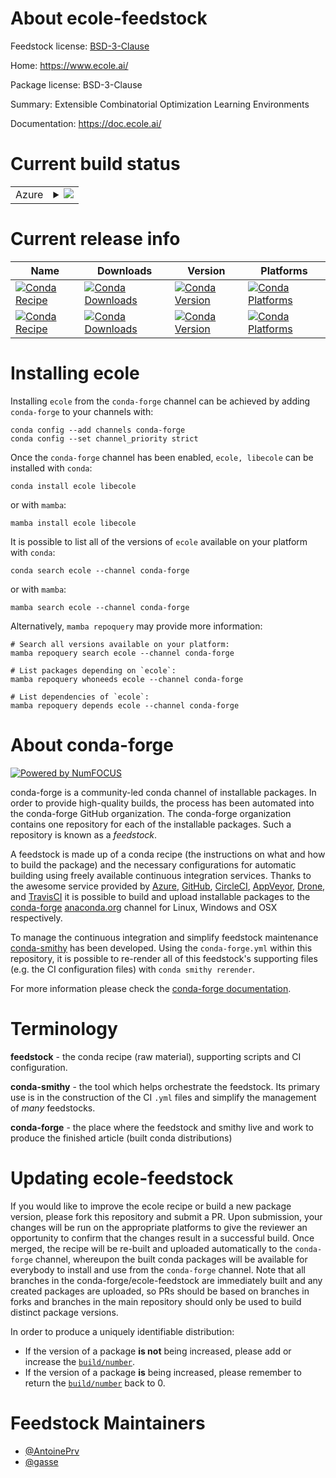 About ecole-feedstock
=====================

Feedstock license: [BSD-3-Clause](https://github.com/conda-forge/ecole-feedstock/blob/main/LICENSE.txt)

Home: https://www.ecole.ai/

Package license: BSD-3-Clause

Summary: Extensible Combinatorial Optimization Learning Environments

Documentation: https://doc.ecole.ai/

Current build status
====================


<table>
    
  <tr>
    <td>Azure</td>
    <td>
      <details>
        <summary>
          <a href="https://dev.azure.com/conda-forge/feedstock-builds/_build/latest?definitionId=12176&branchName=main">
            <img src="https://dev.azure.com/conda-forge/feedstock-builds/_apis/build/status/ecole-feedstock?branchName=main">
          </a>
        </summary>
        <table>
          <thead><tr><th>Variant</th><th>Status</th></tr></thead>
          <tbody><tr>
              <td>linux_64_python3.10.____cpython</td>
              <td>
                <a href="https://dev.azure.com/conda-forge/feedstock-builds/_build/latest?definitionId=12176&branchName=main">
                  <img src="https://dev.azure.com/conda-forge/feedstock-builds/_apis/build/status/ecole-feedstock?branchName=main&jobName=linux&configuration=linux%20linux_64_python3.10.____cpython" alt="variant">
                </a>
              </td>
            </tr><tr>
              <td>linux_64_python3.11.____cpython</td>
              <td>
                <a href="https://dev.azure.com/conda-forge/feedstock-builds/_build/latest?definitionId=12176&branchName=main">
                  <img src="https://dev.azure.com/conda-forge/feedstock-builds/_apis/build/status/ecole-feedstock?branchName=main&jobName=linux&configuration=linux%20linux_64_python3.11.____cpython" alt="variant">
                </a>
              </td>
            </tr><tr>
              <td>linux_64_python3.12.____cpython</td>
              <td>
                <a href="https://dev.azure.com/conda-forge/feedstock-builds/_build/latest?definitionId=12176&branchName=main">
                  <img src="https://dev.azure.com/conda-forge/feedstock-builds/_apis/build/status/ecole-feedstock?branchName=main&jobName=linux&configuration=linux%20linux_64_python3.12.____cpython" alt="variant">
                </a>
              </td>
            </tr><tr>
              <td>linux_64_python3.13.____cp313</td>
              <td>
                <a href="https://dev.azure.com/conda-forge/feedstock-builds/_build/latest?definitionId=12176&branchName=main">
                  <img src="https://dev.azure.com/conda-forge/feedstock-builds/_apis/build/status/ecole-feedstock?branchName=main&jobName=linux&configuration=linux%20linux_64_python3.13.____cp313" alt="variant">
                </a>
              </td>
            </tr><tr>
              <td>linux_64_python3.9.____cpython</td>
              <td>
                <a href="https://dev.azure.com/conda-forge/feedstock-builds/_build/latest?definitionId=12176&branchName=main">
                  <img src="https://dev.azure.com/conda-forge/feedstock-builds/_apis/build/status/ecole-feedstock?branchName=main&jobName=linux&configuration=linux%20linux_64_python3.9.____cpython" alt="variant">
                </a>
              </td>
            </tr><tr>
              <td>osx_64_python3.10.____cpython</td>
              <td>
                <a href="https://dev.azure.com/conda-forge/feedstock-builds/_build/latest?definitionId=12176&branchName=main">
                  <img src="https://dev.azure.com/conda-forge/feedstock-builds/_apis/build/status/ecole-feedstock?branchName=main&jobName=osx&configuration=osx%20osx_64_python3.10.____cpython" alt="variant">
                </a>
              </td>
            </tr><tr>
              <td>osx_64_python3.11.____cpython</td>
              <td>
                <a href="https://dev.azure.com/conda-forge/feedstock-builds/_build/latest?definitionId=12176&branchName=main">
                  <img src="https://dev.azure.com/conda-forge/feedstock-builds/_apis/build/status/ecole-feedstock?branchName=main&jobName=osx&configuration=osx%20osx_64_python3.11.____cpython" alt="variant">
                </a>
              </td>
            </tr><tr>
              <td>osx_64_python3.12.____cpython</td>
              <td>
                <a href="https://dev.azure.com/conda-forge/feedstock-builds/_build/latest?definitionId=12176&branchName=main">
                  <img src="https://dev.azure.com/conda-forge/feedstock-builds/_apis/build/status/ecole-feedstock?branchName=main&jobName=osx&configuration=osx%20osx_64_python3.12.____cpython" alt="variant">
                </a>
              </td>
            </tr><tr>
              <td>osx_64_python3.13.____cp313</td>
              <td>
                <a href="https://dev.azure.com/conda-forge/feedstock-builds/_build/latest?definitionId=12176&branchName=main">
                  <img src="https://dev.azure.com/conda-forge/feedstock-builds/_apis/build/status/ecole-feedstock?branchName=main&jobName=osx&configuration=osx%20osx_64_python3.13.____cp313" alt="variant">
                </a>
              </td>
            </tr><tr>
              <td>osx_64_python3.9.____cpython</td>
              <td>
                <a href="https://dev.azure.com/conda-forge/feedstock-builds/_build/latest?definitionId=12176&branchName=main">
                  <img src="https://dev.azure.com/conda-forge/feedstock-builds/_apis/build/status/ecole-feedstock?branchName=main&jobName=osx&configuration=osx%20osx_64_python3.9.____cpython" alt="variant">
                </a>
              </td>
            </tr>
          </tbody>
        </table>
      </details>
    </td>
  </tr>
</table>

Current release info
====================

| Name | Downloads | Version | Platforms |
| --- | --- | --- | --- |
| [![Conda Recipe](https://img.shields.io/badge/recipe-ecole-green.svg)](https://anaconda.org/conda-forge/ecole) | [![Conda Downloads](https://img.shields.io/conda/dn/conda-forge/ecole.svg)](https://anaconda.org/conda-forge/ecole) | [![Conda Version](https://img.shields.io/conda/vn/conda-forge/ecole.svg)](https://anaconda.org/conda-forge/ecole) | [![Conda Platforms](https://img.shields.io/conda/pn/conda-forge/ecole.svg)](https://anaconda.org/conda-forge/ecole) |
| [![Conda Recipe](https://img.shields.io/badge/recipe-libecole-green.svg)](https://anaconda.org/conda-forge/libecole) | [![Conda Downloads](https://img.shields.io/conda/dn/conda-forge/libecole.svg)](https://anaconda.org/conda-forge/libecole) | [![Conda Version](https://img.shields.io/conda/vn/conda-forge/libecole.svg)](https://anaconda.org/conda-forge/libecole) | [![Conda Platforms](https://img.shields.io/conda/pn/conda-forge/libecole.svg)](https://anaconda.org/conda-forge/libecole) |

Installing ecole
================

Installing `ecole` from the `conda-forge` channel can be achieved by adding `conda-forge` to your channels with:

```
conda config --add channels conda-forge
conda config --set channel_priority strict
```

Once the `conda-forge` channel has been enabled, `ecole, libecole` can be installed with `conda`:

```
conda install ecole libecole
```

or with `mamba`:

```
mamba install ecole libecole
```

It is possible to list all of the versions of `ecole` available on your platform with `conda`:

```
conda search ecole --channel conda-forge
```

or with `mamba`:

```
mamba search ecole --channel conda-forge
```

Alternatively, `mamba repoquery` may provide more information:

```
# Search all versions available on your platform:
mamba repoquery search ecole --channel conda-forge

# List packages depending on `ecole`:
mamba repoquery whoneeds ecole --channel conda-forge

# List dependencies of `ecole`:
mamba repoquery depends ecole --channel conda-forge
```


About conda-forge
=================

[![Powered by
NumFOCUS](https://img.shields.io/badge/powered%20by-NumFOCUS-orange.svg?style=flat&colorA=E1523D&colorB=007D8A)](https://numfocus.org)

conda-forge is a community-led conda channel of installable packages.
In order to provide high-quality builds, the process has been automated into the
conda-forge GitHub organization. The conda-forge organization contains one repository
for each of the installable packages. Such a repository is known as a *feedstock*.

A feedstock is made up of a conda recipe (the instructions on what and how to build
the package) and the necessary configurations for automatic building using freely
available continuous integration services. Thanks to the awesome service provided by
[Azure](https://azure.microsoft.com/en-us/services/devops/), [GitHub](https://github.com/),
[CircleCI](https://circleci.com/), [AppVeyor](https://www.appveyor.com/),
[Drone](https://cloud.drone.io/welcome), and [TravisCI](https://travis-ci.com/)
it is possible to build and upload installable packages to the
[conda-forge](https://anaconda.org/conda-forge) [anaconda.org](https://anaconda.org/)
channel for Linux, Windows and OSX respectively.

To manage the continuous integration and simplify feedstock maintenance
[conda-smithy](https://github.com/conda-forge/conda-smithy) has been developed.
Using the ``conda-forge.yml`` within this repository, it is possible to re-render all of
this feedstock's supporting files (e.g. the CI configuration files) with ``conda smithy rerender``.

For more information please check the [conda-forge documentation](https://conda-forge.org/docs/).

Terminology
===========

**feedstock** - the conda recipe (raw material), supporting scripts and CI configuration.

**conda-smithy** - the tool which helps orchestrate the feedstock.
                   Its primary use is in the construction of the CI ``.yml`` files
                   and simplify the management of *many* feedstocks.

**conda-forge** - the place where the feedstock and smithy live and work to
                  produce the finished article (built conda distributions)


Updating ecole-feedstock
========================

If you would like to improve the ecole recipe or build a new
package version, please fork this repository and submit a PR. Upon submission,
your changes will be run on the appropriate platforms to give the reviewer an
opportunity to confirm that the changes result in a successful build. Once
merged, the recipe will be re-built and uploaded automatically to the
`conda-forge` channel, whereupon the built conda packages will be available for
everybody to install and use from the `conda-forge` channel.
Note that all branches in the conda-forge/ecole-feedstock are
immediately built and any created packages are uploaded, so PRs should be based
on branches in forks and branches in the main repository should only be used to
build distinct package versions.

In order to produce a uniquely identifiable distribution:
 * If the version of a package **is not** being increased, please add or increase
   the [``build/number``](https://docs.conda.io/projects/conda-build/en/latest/resources/define-metadata.html#build-number-and-string).
 * If the version of a package **is** being increased, please remember to return
   the [``build/number``](https://docs.conda.io/projects/conda-build/en/latest/resources/define-metadata.html#build-number-and-string)
   back to 0.

Feedstock Maintainers
=====================

* [@AntoinePrv](https://github.com/AntoinePrv/)
* [@gasse](https://github.com/gasse/)

